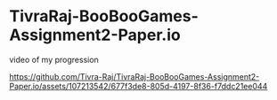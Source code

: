 # TivraRaj-BooBooGames-Assignment2-Paper.io

video of my progression

https://github.com/Tivra-Raj/TivraRaj-BooBooGames-Assignment2-Paper.io/assets/107213542/677f3de8-805d-4197-8f36-f7ddc21ee044
